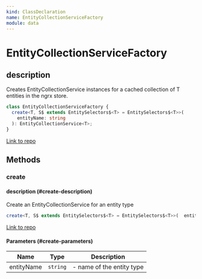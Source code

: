 ```yaml
---
kind: ClassDeclaration
name: EntityCollectionServiceFactory
module: data
---
```


# EntityCollectionServiceFactory

## description

Creates EntityCollectionService instances for
a cached collection of T entities in the ngrx store.

```ts
class EntityCollectionServiceFactory {
  create<T, S$ extends EntitySelectors$<T> = EntitySelectors$<T>>(
    entityName: string
  ): EntityCollectionService<T>;
}
```

[Link to repo](https://github.com/ngrx/platform/blob/master/modules/data/src/entity-services/entity-collection-service-factory.ts#L11-L30)

## Methods

### create

#### description (#create-description)

Create an EntityCollectionService for an entity type

```ts
create<T, S$ extends EntitySelectors$<T> = EntitySelectors$<T>>(  entityName: string ): EntityCollectionService<T>;
```

[Link to repo](https://github.com/ngrx/platform/blob/master/modules/data/src/entity-services/entity-collection-service-factory.ts#L22-L29)

#### Parameters (#create-parameters)

| Name       | Type     | Description               |
| ---------- | -------- | ------------------------- |
| entityName | `string` | - name of the entity type |
